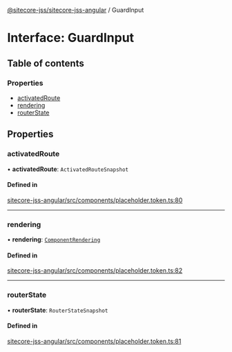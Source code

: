 [@sitecore-jss/sitecore-jss-angular](../README.md) / GuardInput

# Interface: GuardInput

## Table of contents

### Properties

- [activatedRoute](GuardInput.md#activatedroute)
- [rendering](GuardInput.md#rendering)
- [routerState](GuardInput.md#routerstate)

## Properties

### activatedRoute

• **activatedRoute**: `ActivatedRouteSnapshot`

#### Defined in

[sitecore-jss-angular/src/components/placeholder.token.ts:80](https://github.com/Sitecore/jss/blob/8e27b9987/packages/sitecore-jss-angular/src/components/placeholder.token.ts#L80)

___

### rendering

• **rendering**: [`ComponentRendering`](ComponentRendering.md)

#### Defined in

[sitecore-jss-angular/src/components/placeholder.token.ts:82](https://github.com/Sitecore/jss/blob/8e27b9987/packages/sitecore-jss-angular/src/components/placeholder.token.ts#L82)

___

### routerState

• **routerState**: `RouterStateSnapshot`

#### Defined in

[sitecore-jss-angular/src/components/placeholder.token.ts:81](https://github.com/Sitecore/jss/blob/8e27b9987/packages/sitecore-jss-angular/src/components/placeholder.token.ts#L81)
